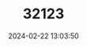 ---
title: "32123"
category: "Tectona philippinensis"
draft: false
date: 2024-02-22 13:03:50
languages:
  Tagalog: ["Malamolawin"]
  English: ["Philippine Teak"]
---